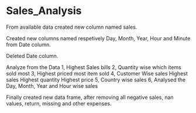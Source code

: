 # Sales_Analysis

From available data created new column named sales.

Created new columns named respetively Day, Month, Year, Hour and Minute from Date column.

Deleted Date column.

Analyze from the Data
  1, Highest Sales bills
  2, Quantity wise which items sold most
  3, Highest priced most item sold
  4, Customer Wise sales
        Highest sales 
        Highest quantity
        Highest price
  5, Country wise sales
  6, Analysed the Day, Month, Year and Hour wise sales

Finally created new data frame, after removing all negative sales, nan values, return, missing and other expenses. 
